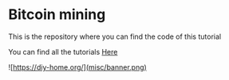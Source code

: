 # Bitcoin mining
This is the repository where you can find the code of this tutorial

You can find all the tutorials
[Here](https://diy-home.org/3-understanding-proof-of-work-in-detail/)

![https://diy-home.org/](misc/banner.png)

